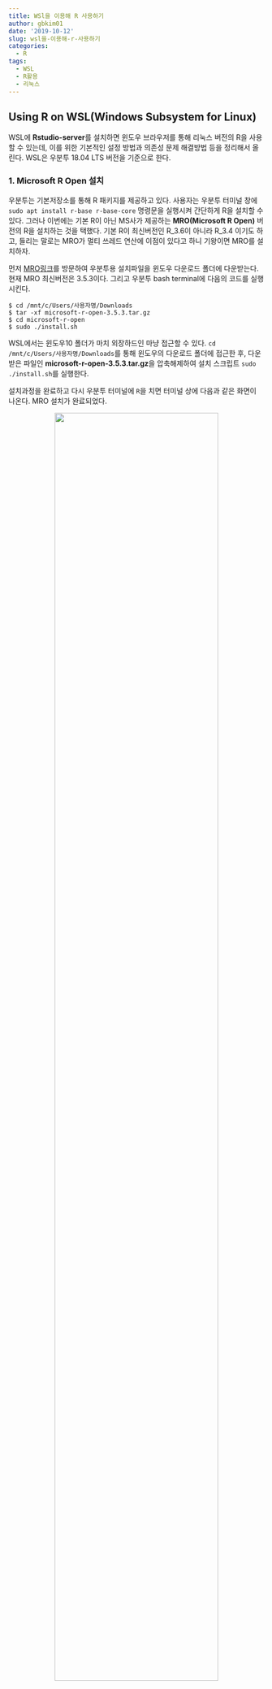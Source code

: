 ```yaml
---
title: WSl을 이용해 R 사용하기
author: gbkim01
date: '2019-10-12'
slug: wsl을-이용해-r-사용하기
categories:
  - R
tags:
  - WSL
  - R활용
  - 리눅스
---
```


## **Using R on WSL(Windows Subsystem for Linux)**

WSL에 **Rstudio-server**를 설치하면 윈도우 브라우저를 통해 리눅스 버전의 R을 사용할 수 있는데, 이를 위한 기본적인 설정 방법과 의존성 문제 해결방법 등을 정리해서 올린다. WSL은 우분투 18.04 LTS 버전을 기준으로 한다. 

### 1. Microsoft R Open 설치

우분투는 기본저장소를 통해 R 패키지를 제공하고 있다. 사용자는 우분투 터미널 창에 `sudo apt install r-base r-base-core` 명령문을 실행시켜 간단하게 R을 설치할 수 있다. 그러나 이번에는 기본 R이 아닌 MS사가 제공하는 **MRO(Microsoft R Open)** 버전의 R을 설치하는 것을 택했다. 기본 R이 최신버전인 R_3.6이 아니라 R_3.4 이기도 하고, 들리는 말로는 MRO가 멀티 쓰레드 연산에 이점이 있다고 하니 기왕이면 MRO를 설치하자.

먼저 [MRO링크](https://mran.microsoft.com/download)를 방문하여 우분투용 설치파일을 윈도우 다운로드 폴더에 다운받는다. 현재 MRO 최신버전은 3.5.3이다. 그리고 우분투 bash terminal에 다음의 코드를 실행시킨다. 

```
$ cd /mnt/c/Users/사용자명/Downloads
$ tar -xf microsoft-r-open-3.5.3.tar.gz
$ cd microsoft-r-open
$ sudo ./install.sh
```
WSL에서는 윈도우10 폴더가 마치 외장하드인 마냥 접근할 수 있다. `cd /mnt/c/Users/사용자명/Downloads`를 통해 윈도우의 다운로드 폴더에 접근한 후, 다운받은 파일인 **microsoft-r-open-3.5.3.tar.gz**을 압축해제하여 설치 스크립트 `sudo ./install.sh`를 실행한다.  

설치과정을 완료하고 다시 우분투 터미널에 `R`을 치면 터미널 상에 다음과 같은 화면이 나온다. MRO 설치가 완료되었다. 

<center>
<img src = "https://user-images.githubusercontent.com/30010992/66693086-0b6c7f00-ece0-11e9-88c4-83ac57ba4444.PNG" width=80%>
</center>


### 2. Rstudio-Server 설치

이제 윈도우의 웹브라우저를 통해 WSL의 R에 접속하여 사용할 수 있도록 Rstudio-server를 설치해야 한다. 방법은 매우 간단하다. [링크](https://rstudio.com/products/rstudio/download-server/debian-ubuntu/)에 나온 설명을 따라 그대로 우분투 터미널에 다음의 코드를 입력하면 된다. 
```
$ sudo apt install gdebi-core
$ wget https://download2.rstudio.org/server/trusty/amd64/rstudio-server-1.2.5001-amd64.deb
$ sudo gdebi rstudio-server-1.2.5001-amd64.deb
```
버전이 업데이트 되면 위의 코드가 조금씩 변경될 수 있으니 반드시 [링크](https://rstudio.com/products/rstudio/download-server/debian-ubuntu/)의 내용을 확인하자. 

설치과정이 완료되고 다시 우분투 터미널에 다음의 코드를 입력하면 Rstudio-server가 실행되며 윈도우의 브라우저 에서 접속할 수 있는 상태가 된다. 
```
$ sudo rstudio-server start
$ sudo rstudio-server stop
```
`sudo rstudio-server start`는 Rstudio-server를 실행시키는 명령어 이고 `sudo rstudio-server stop`은 Rstudio-server를 종료시키는 명령어이다. 작업이나 분석이 끝나면 꼭 `sudo rstudio-server stop`를 입력하여 R 서버를 종료시키자. 

`sudo rstudio-server start` 코드를 입력하여 서버를 실행시켰다면 윈도우 브라우저 주소창에 `localhost:8787`을 입력하자. 파이어폭스, 크롬, 익스플로러, 엣지... 어느 브라우저를 이용해도 상관없다. 다만 개인이 운용하는 서버나 AWS등의 클라우드 서버를 운용할 경우 `localhost:8787`의 localhost 대신 서버 ip주소를 입력해야 한다.

브라우저에 다음과 같은 화면이 뜨면 정상적으로 작동한 것이다. 화면의 **Username**과 **Password**는 WSL의 개인 사용자명과 비밀번호이다. 이제 기본적인 설치과정은 완료되었다. 

<center>
<img src = "https://user-images.githubusercontent.com/30010992/66693087-0f000600-ece0-11e9-92ac-815dac274d55.PNG" width=80%>
</center>


### 3. 의존성 문제 해결 및 기본 설정

#### 1) JAVA, rJava 설치
R에서 사용하는 다양한 패키지 중에는 JAVA에 의존하는 패키지가 있다. 예컨대 한글 형태소 분석을 위한 R패키지인 **KoNLP**는 JAVA와 rJava가 설정되어 있지 않으면 사용할 수 없다. 따라서 JAVA와 관련된 설정을 미리 해두는 것이 좋다.

우분투에서 JAVA를 설치하는 방법은 다양하다. 기본저장소에서 제공하는 Open-JDK를 설치할 수도 있고 오라클에서 제공하는 JDK를 직접 다운받아 설치할 수도 있다. 여기서는 개인적으로 가장 간단하다고 생각하는 방법을 안내한다. 

```
$ sudo apt install default-jdk
$ sudo update-alternatives --config java
$ sudo R CMD javareconf
$ sudo apt install r-cran-rjava
```
첫번째 코드를 우분투 터미널에 입력하여 JDK를 설치한다. 컴퓨터에 여러가지 버전의 JAVA가 설치되어 있다면 두번째 코드를 실행시켜 실제 이용할 JAVA를 선택한다. 한가지 종류만 설치되어 있을 경우 이 과정은 생략한다. 

마지막 코드인  `sudo R CMD javareconf`는 자바 환경변수를 설정하는 것이다. 윈도우에서도 JAVA를 설치한 후,  시스템 변수에 **JAVA_HOME**과 **PATH**를 추가하는 과정을 거치는데 이와 유사한 작업이라고 볼 수 있다. 우분투에서는 편집기 창을 열어 옵션을 입력함으로써 직접 JAVA환경을 설정할 수도 있지만 여기서는 그냥 간단하게 `sudo R CMD javareconf`입력으로 마무리 한다. 

네번째 코드인 `sudo apt install r-cran-rjava`는 cran을 통해 우분투 시스템 상에 **rJava**를 설치하는 것이다. 인터넷에는 이 과정을 생략하고 바로 R 스크립트 창에서 `install.packages("rJava")`를 실행하면 된다고 하지만 내 경우에  `sudo apt install r-cran-rjava`를 생략하면 다음 과정에 오류가 났다. 

```
install.packages("rJava")
```
자바를 설정하는 마지막 과정으로 R스크립트 상에서 **rJava**를 설치하기 위한 `install.packages("rJava")`를 실행한다.

#### 2) WSL 한글 언어 로케일 설정
다음으로 WSL의 한글 언어팩 설치 및 로케일에 대한 설정을 해야 한다. 이 과정이 없으면  `c("UTF-8", "CP949", "EUC-KR")`관련 기본 인코딩 문제가 발생하며 **KoNLP** 설치가 불가능하다.

다음의 코드를 우분투 터미널에 실행시켜 언어팩을 설치하고 로케일 설정을 변경한다. 

```
sudo apt-get install language-pack-ko
sudo locale-gen ko_KR.UTF-8
```
한글 언어팩 설치가 완료되면 우분투 터미널에  `sudo nano /etc/profile`의 코드를 실행시켜 편집창의 마지막 행에 `export LANG=ko_KR.UTF-8` 을 추가한다. 

```
sudo nano /etc/profile
export LANG=ko_KR.UTF-8
```

위의 작업에 이어 우분투 터미널에 `sudo nano /etc/default/locale`을 실행시켜 편집창의 마지막 행에  `LANG="en_US.UTF-8"`과 `LANG="ko_KR.UTF-8"`의 두 줄을 추가한다.
```
sudo nano /etc/default/locale
LANG="en_US.UTF-8"
LANG="ko_KR.UTF-8"
```

마지막으로 한글 글꼴을 설치한다. 글꼴이 없으면 나중에 워드클라우드 등의 그래픽작업에서 한글 글꼴이 깨지는 경우가 발생한다. 은글꼴, 백묵글꼭, 나눔글꼴 등 우분투에서 통상적으로 사용되는 글꼴을 설치한다. 이들 글꼴 외에 취향에 따라 구글 폰트 등을 설치해도 좋다. 
```
sudo apt-get install fonts-unfonts-core fonts-unfonts-extra fonts-baekmuk fonts-nanum fonts-nanum-coding fonts-nanum-extra
```


#### 3) 의존성 문제 해결을 위한 기타 라이브러리 및 R패키지 설치

사용하다 보면 `The previous R session was abnormally terminated due to an unexpected crash`의 문구와 함께 R이 갑자기 중단되는 경우가 생긴다. 원인을 찾아보면 SSL오류라거나 의존성 있는 R패키지가 제대로 설치되지 않았다거나 하는 등 문제도 다양하고 해결책도 다양하다. 그냥 다음의 코드를 우분투 터미널에 실행시켜 한꺼번에 해결하자.

```
sudo apt install libcurl4-openssl-dev libssl-dev libxslt1-dev libxml2-dev
sudo apt install r-cran-rcpp r-cran-inline r-cran-rsqlite r-cran-devtools
sudo apt install gfortran curl
```

#### 4) 웹페이지 스크래핑 중, R세션이 갑자기 중단되는 문제
R패키지인 **rvest**를 이용하여 특정 웹의 html페이지를 R로 불러오는 과정에서 `The previous R session was abnormally terminated due to an unexpected crash`의 문구와 함께 R이 갑자기 중단되는 경우가 발생했다. 원인은 잘 모르지만 또다른 R패키지 **curl**을 설치하면 이상없이 작동한다.  
```
install.packages("curl")
```

#### 5) blogdown 운영시 블로그 페이지가 깨지는 문제
윈도우에서 **blogdown**을 실행시켰을 때는 겪지 못한 문제인데 우분투 R에서 블로그의 새로운 글을 작성하고 'blogdown:::serve_site()'로 사이트를 생성하면 블로그 페이지가 전부 깨지는 문제가 발생했다. 
검색하니 블로그 페이지의 주소가 제대로 생성되지 않기 때문이라고 한다. 설정파일인 **config.toml**에  `relativeurls = true`의 옵션을 추가한다.


### 4. 해결하지 못한 문제
마찬가지로 **blogdown**에서 블로그를 빌드할 때 생기는 문제이다. 이 블로그의 경우, 블로그 대문에 배경화면이 되는 이미지 파일을 **static** 폴더에 두었는데, 우분투 상에서 'blogdown:::serve_site()'를 실행하면 배경화면이 나타나지 않는다. **static** 폴더에 접근이 안되서 생기는 문제라고는 하는데 아직까지 해결책은 찾지 못했다. 이 문제는 차차 해결할 예정이다.

